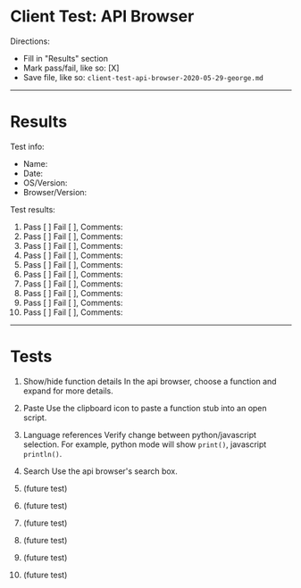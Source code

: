 # Client Test: API Browser

Directions:
- Fill in "Results" section
- Mark pass/fail, like so: [X]
- Save file, like so: `client-test-api-browser-2020-05-29-george.md`

------------------------------------------------------------------------------
# Results

Test info:
- Name: 
- Date: 
- OS/Version: 
- Browser/Version: 

Test results:
1. Pass [ ] Fail [ ], Comments: 
2. Pass [ ] Fail [ ], Comments: 
3. Pass [ ] Fail [ ], Comments: 
4. Pass [ ] Fail [ ], Comments: 
5. Pass [ ] Fail [ ], Comments: 
6. Pass [ ] Fail [ ], Comments: 
7. Pass [ ] Fail [ ], Comments: 
8. Pass [ ] Fail [ ], Comments: 
9. Pass [ ] Fail [ ], Comments: 
10. Pass [ ] Fail [ ], Comments: 

------------------------------------------------------------------------------
# Tests

1. Show/hide function details
In the api browser, choose a function and expand for more details.

2. Paste
Use the clipboard icon to paste a function stub into an open script.

3. Language references
Verify change between python/javascript selection. For example, python mode 
will show `print()`, javascript `println()`.

4. Search
Use the api browser's search box.

5. (future test)


6. (future test)


7. (future test)


8. (future test)


9. (future test)


10. (future test)

